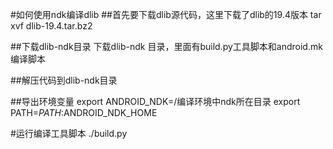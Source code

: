 #如何使用ndk编译dlib
##首先要下载dlib源代码，这里下载了dlib的19.4版本
tar xvf dlib-19.4.tar.bz2

##下载dlib-ndk目录
下载dlib-ndk 目录，里面有build.py工具脚本和android.mk编译脚本

##解压代码到dlib-ndk目录

##导出环境变量
export ANDROID_NDK=/编译环境中ndk所在目录
export PATH=$PATH:$ANDROID_NDK_HOME

#运行编译工具脚本
./build.py

